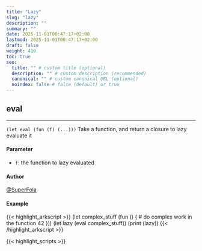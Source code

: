 ```yaml
---
title: "Lazy"
slug: "lazy"
description: ""
summary: ""
date: 2025-11-01T00:47:17+02:00
lastmod: 2025-11-01T00:47:17+02:00
draft: false
weight: 410
toc: true
seo:
  title: "" # custom title (optional)
  description: "" # custom description (recommended)
  canonical: "" # custom canonical URL (optional)
  noindex: false # false (default) or true
---
```


## eval

---
`(let eval (fun (f) (...)))`
Take a function, and return a closure to lazy evaluate it

#### Parameter
- `f`: the function to lazy evaluated

#### Author
[@SuperFola](https://github.com/SuperFola)

#### Example
{{< highlight_arkscript >}}
(let complex_stuff (fun () {
    # do complex work in the function
    42 }))
(let lazy (eval complex_stuff))
(print (lazy))
{{< /highlight_arkscript >}}



{{< highlight_scripts >}}
